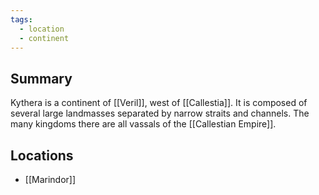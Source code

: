 ```yaml
---
tags:
  - location
  - continent
---
```

## Summary

Kythera is a continent of [[Veril]], west of [[Callestia]]. It is composed of several large landmasses separated by narrow straits and channels. The many kingdoms there are all vassals of the [[Callestian Empire]]. 


## Locations
- [[Marindor]]